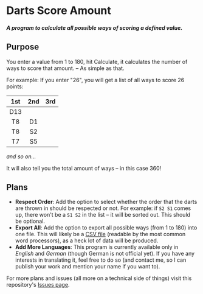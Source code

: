 # Darts Score Amount
##### A program to calculate all possible ways of scoring a defined value.

## Purpose
You enter a value from 1 to 180, hit Calculate, it calculates the number of ways to score that amount. – As simple as that.

For example: If you enter "26", you will get a list of all ways to score 26 points:

1st | 2nd | 3rd
:--:|:---:|:--:
D13 |     |    
T8  | D1  |    
T8  | S2  |    
T7  | S5  |    
_and so on..._

It will also tell you the total amount of ways – in this case 360!

## Plans
* **Respect Order**:
  Add the option to select whether the order that the darts are thrown in should be respected or not. For example: if `S2 S1` comes up, there won't be a `S1 S2` in the list – it will be sorted out. This should be optional.
* **Export All**:
  Add the option to export all possible ways (from 1 to 180) into one file. This will likely be a [CSV file](https://en.wikipedia.org/wiki/Comma-separated_values) (readable by the most common word processors), as a heck lot of data will be produced.
* **Add More Languages**:
  This program is currently available only in *English* and *German* (though German is not official yet). If you have any interests in translating it, feel free to do so (and contact me, so I can publish your work and mention your name if you want to).

For more plans and issues (all more on a technical side of things) visit this repository's [Issues page](https://github.com/SALZKARTOFFEEEL/Darts-Score-Amount/issues).